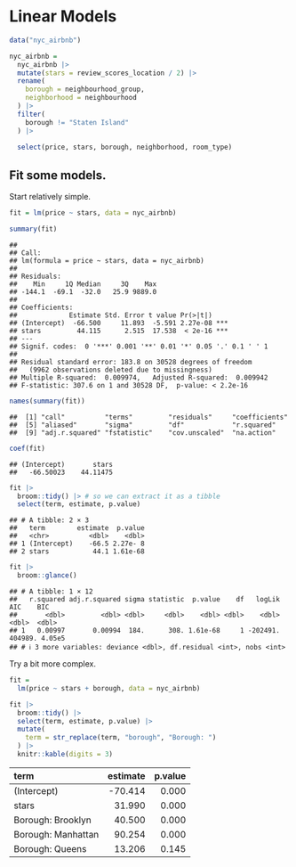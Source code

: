 Linear Models
================

``` r
data("nyc_airbnb")

nyc_airbnb = 
  nyc_airbnb |> 
  mutate(stars = review_scores_location / 2) |> 
  rename(
    borough = neighbourhood_group,
    neighborhood = neighbourhood
  ) |> 
  filter(
    borough != "Staten Island"
  ) |> 
  
  select(price, stars, borough, neighborhood, room_type)
```

## Fit some models.

Start relatively simple.

``` r
fit = lm(price ~ stars, data = nyc_airbnb)

summary(fit)
```

    ## 
    ## Call:
    ## lm(formula = price ~ stars, data = nyc_airbnb)
    ## 
    ## Residuals:
    ##    Min     1Q Median     3Q    Max 
    ## -144.1  -69.1  -32.0   25.9 9889.0 
    ## 
    ## Coefficients:
    ##             Estimate Std. Error t value Pr(>|t|)    
    ## (Intercept)  -66.500     11.893  -5.591 2.27e-08 ***
    ## stars         44.115      2.515  17.538  < 2e-16 ***
    ## ---
    ## Signif. codes:  0 '***' 0.001 '**' 0.01 '*' 0.05 '.' 0.1 ' ' 1
    ## 
    ## Residual standard error: 183.8 on 30528 degrees of freedom
    ##   (9962 observations deleted due to missingness)
    ## Multiple R-squared:  0.009974,   Adjusted R-squared:  0.009942 
    ## F-statistic: 307.6 on 1 and 30528 DF,  p-value: < 2.2e-16

``` r
names(summary(fit))
```

    ##  [1] "call"          "terms"         "residuals"     "coefficients" 
    ##  [5] "aliased"       "sigma"         "df"            "r.squared"    
    ##  [9] "adj.r.squared" "fstatistic"    "cov.unscaled"  "na.action"

``` r
coef(fit)
```

    ## (Intercept)       stars 
    ##   -66.50023    44.11475

``` r
fit |> 
  broom::tidy() |> # so we can extract it as a tibble
  select(term, estimate, p.value)
```

    ## # A tibble: 2 × 3
    ##   term        estimate  p.value
    ##   <chr>          <dbl>    <dbl>
    ## 1 (Intercept)    -66.5 2.27e- 8
    ## 2 stars           44.1 1.61e-68

``` r
fit |> 
  broom::glance()
```

    ## # A tibble: 1 × 12
    ##   r.squared adj.r.squared sigma statistic  p.value    df   logLik     AIC    BIC
    ##       <dbl>         <dbl> <dbl>     <dbl>    <dbl> <dbl>    <dbl>   <dbl>  <dbl>
    ## 1   0.00997       0.00994  184.      308. 1.61e-68     1 -202491. 404989. 4.05e5
    ## # ℹ 3 more variables: deviance <dbl>, df.residual <int>, nobs <int>

Try a bit more complex.

``` r
fit = 
  lm(price ~ stars + borough, data = nyc_airbnb)

fit |> 
  broom::tidy() |> 
  select(term, estimate, p.value) |> 
  mutate(
    term = str_replace(term, "borough", "Borough: ")
  ) |> 
  knitr::kable(digits = 3)
```

| term               | estimate | p.value |
|:-------------------|---------:|--------:|
| (Intercept)        |  -70.414 |   0.000 |
| stars              |   31.990 |   0.000 |
| Borough: Brooklyn  |   40.500 |   0.000 |
| Borough: Manhattan |   90.254 |   0.000 |
| Borough: Queens    |   13.206 |   0.145 |

